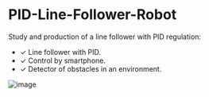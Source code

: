# PID-Line-Follower-Robot
Study and production of a line follower with PID regulation: 
- ✓ Line follower with PID.
- ✓ Control by smartphone. 
- ✓ Detector of obstacles in an environment.

![image](https://github.com/Abdelkodouss-ELFATAOUY/PID-Line-Follower-Robot/assets/142337040/99fd9f14-5792-46ca-8b69-17d9dc1eba5e)
